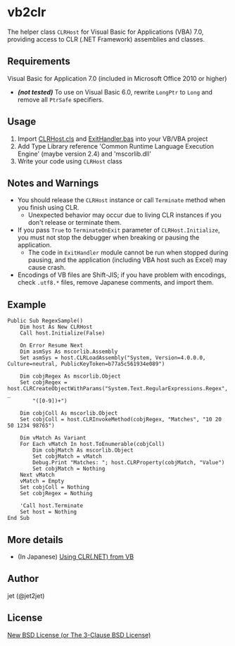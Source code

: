 # vb2clr

The helper class `CLRHost` for Visual Basic for Applications (VBA) 7.0, providing access to CLR (.NET Framework) assemblies and classes.

## Requirements

Visual Basic for Application 7.0 (included in Microsoft Office 2010 or higher)

* ***(not tested)*** To use on Visual Basic 6.0, rewrite `LongPtr` to `Long` and remove all `PtrSafe` specifiers.

## Usage

1. Import [CLRHost.cls](./CLRHost.cls) and [ExitHandler.bas](./ExitHandler.bas) into your VB/VBA project
2. Add Type Library reference 'Common Runtime Language Execution Engine' (maybe version 2.4) and 'mscorlib.dll'
3. Write your code using `CLRHost` class

## Notes and Warnings

* You should release the `CLRHost` instance or call `Terminate` method when you finish using CLR.
  * Unexpected behavior may occur due to living CLR instances if you don't release or terminate them.
* If you pass `True` to `TerminateOnExit` parameter of `CLRHost.Initialize`, you must not stop the debugger when breaking or pausing the application.
  * The code in `ExitHandler` module cannot be run when stopped during pausing, and the application (including VBA host such as Excel) may cause crash.
* Encodings of VB files are Shift-JIS; if you have problem with encodings, check `.utf8.*` files, remove Japanese comments, and import them.

## Example

```
Public Sub RegexSample()
    Dim host As New CLRHost
    Call host.Initialize(False)

    On Error Resume Next
    Dim asmSys As mscorlib.Assembly
    Set asmSys = host.CLRLoadAssembly("System, Version=4.0.0.0, Culture=neutral, PublicKeyToken=b77a5c561934e089")

    Dim cobjRegex As mscorlib.Object
    Set cobjRegex = host.CLRCreateObjectWithParams("System.Text.RegularExpressions.Regex", _
        "([0-9])+")

    Dim cobjColl As mscorlib.Object
    Set cobjColl = host.CLRInvokeMethod(cobjRegex, "Matches", "10 20 50 1234 98765")

    Dim vMatch As Variant
    For Each vMatch In host.ToEnumerable(cobjColl)
        Dim cobjMatch As mscorlib.Object
        Set cobjMatch = vMatch
        Debug.Print "Matches: "; host.CLRProperty(cobjMatch, "Value")
        Set cobjMatch = Nothing
    Next vMatch
    vMatch = Empty
    Set cobjColl = Nothing
    Set cobjRegex = Nothing

    'Call host.Terminate
    Set host = Nothing
End Sub
```

## More details

- (In Japanese) [Using CLR(.NET) from VB](https://www.pg-fl.jp/program/tips/vb2clr1.htm)

## Author

jet (@jet2jet)

## License

[New BSD License (or The 3-Clause BSD License)](./LICENSE)
